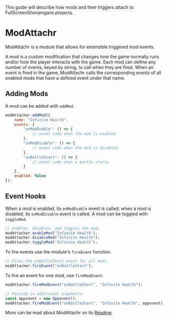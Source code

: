 This guide will describe how mods and their triggers attach to FullScreenShenanigans projects.

# ModAttachr

ModAttachr is a module that allows for extensible triggered mod events.

A mod is a custom modification that changes how the game normally runs and/or how the player interacts with the game.
Each mod can define any number of events, keyed by string, to call when they are fired.
When an event is fired in the game, ModAttachr calls the corresponding events of all enabled mods that have a defined event under that name.

## Adding Mods

A mod can be added with `addMod`.

```javascript
modAttacher.addMod({
    name: "Infinite Health",
    events: {
        "onModEnable": () => {
            // event code when the mod is enabled
        },
        "onModDisable": () => {
            // event code when the mod is disabled
        },
        "onBattleStart": () => {
            // event code when a battle starts
        }
    },
    enabled: false
});
```

## Event Hooks

When a mod is enabled, its `onModEnable` event is called; when a mod is disabled, its `onModDisable` event is called.
A mod can be toggled with `toggleMod`.

```javascript
// Enables, disables, and toggles the mod.
modAttacher.enableMod("Infinite Health");
modAttacher.disableMod("Infinite Health");
modAttacher.toggleMod("Infinite Health");
```

To fire events use the module's `fireEvent` function.

```javascript
// Fires the onBattleStart event for all mods.
modAttacher.fireEvent("onBattleStart");
```

To fire an event for one mod, use `fireModEvent`.

```javascript
modAttacher.fireModEvent("onBattleStart", "Infinite Health");

// Passing in additional arguments.
const opponent = new Opponent();
modAttacher.fireModEvent("onBattleStart", "Infinite Health", opponent);
```

More can be read about ModAttachr on its [Readme](https://github.com/FullScreenShenanigans/ModAttachr/blob/master/README.md).
